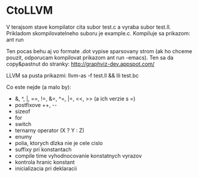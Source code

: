 CtoLLVM
=======

V terajsom stave kompilator cita subor test.c a vyraba subor test.ll. Prikladom skompilovatelneho
suboru je example.c.
Kompiluje sa prikazom:
ant run

Ten pocas behu aj vo formate .dot vypise sparsovany strom (ak ho chceme pouzit, odporucam 
kompilovat prikazom ant run -emacs). Ten sa da copy&pastnut do stranky:
http://graphviz-dev.appspot.com/

LLVM sa pusta prikazmi: llvm-as -f test.ll && lli test.bc

Co este nejde (a malo by):
- &, ^, |, ==, !=, &=, ^=, |=, \<\<, \>\> (a ich verzie s =)
- postfixove ++, --
- sizeof
- for
- switch
- ternarny operator (X ? Y : Z)
- enumy
- polia, ktorych dlzka nie je cele cislo
- suffixy pri konstantach
- compile time vyhodnocovanie konstatnych vyrazov
- kontrola hranic konstant
- inicializacia pri deklaracii
